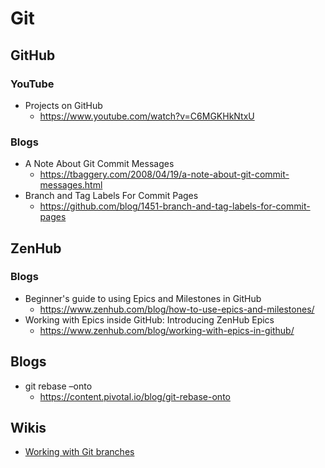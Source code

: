 # Git
## GitHub
### YouTube
* Projects on GitHub
  * https://www.youtube.com/watch?v=C6MGKHkNtxU

### Blogs
* A Note About Git Commit Messages
  * https://tbaggery.com/2008/04/19/a-note-about-git-commit-messages.html
* Branch and Tag Labels For Commit Pages
  * https://github.com/blog/1451-branch-and-tag-labels-for-commit-pages

## ZenHub
### Blogs
* Beginner's guide to using Epics and Milestones in GitHub
  * https://www.zenhub.com/blog/how-to-use-epics-and-milestones/
* Working with Epics inside GitHub: Introducing ZenHub Epics
  * https://www.zenhub.com/blog/working-with-epics-in-github/

## Blogs
* git rebase –onto
  * https://content.pivotal.io/blog/git-rebase-onto

## Wikis
* [Working with Git branches](https://github.com/spring-projects/spring-boot/wiki/Working-with-Git-branches)
